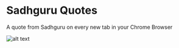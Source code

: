 # Sadhguru Quotes

A quote from Sadhguru on every new tab in your Chrome Browser

![alt text](./chrome-assets/920X680_v.png?raw=true)

